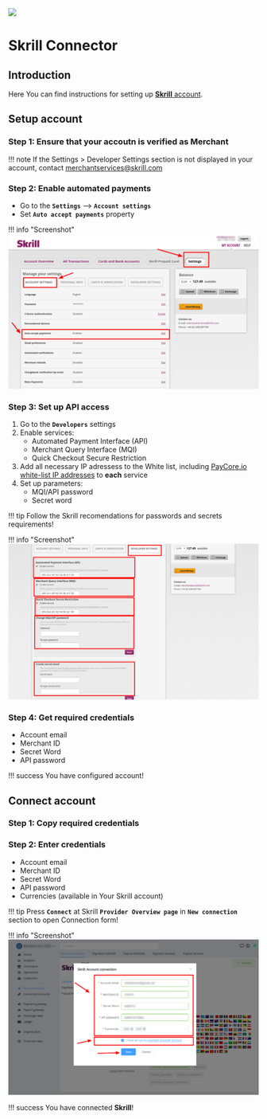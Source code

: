 <img src="https://static.openfintech.io/payment_providers/skrill/logo.svg?w=400" width="400px">

# Skrill Connector

## Introduction

Here You can find  instructions for setting up [**Skrill**  account](https://account.skrill.com/).

## Setup account

### Step 1: Ensure that your accoutn is verified as Merchant

!!! note
    If the Settings > Developer Settings section is not displayed in your account, contact [merchantservices@skrill.com](mailto:support@paycore.io)

### Step 2: Enable automated payments

- Go to the **`Settings`** —> **`Account settings`**
- Set **`Auto accept payments`** property

!!! info "Screenshot"
    [![Settings](images/acc_settings_1.png)](images/acc_settings_1.png)


### Step 3: Set up API access

1. Go to the **`Developers`** settings
2. Enable services:
    - Automated Payment Interface (API)
    - Merchant Query Interface (MQI)
    - Quick Checkout Secure Restriction
3. Add all necessary IP adressess to the White list, including  [PayСore.io white-list IP addresses](/ips/#white-list-ip-addresses) to **each** service
4. Set up parameters:
    - MQI/API password 
    - Secret word

!!! tip
    Follow the Skrill recomendations for passwords and secrets requirements!

!!! info "Screenshot"
    [![Settings](images/acc_dev_settings_1.png)](images/acc_dev_settings_1.png)

### Step 4: Get required credentials

-  Account email
-  Merchant ID
-  Secret Word
-  API password

!!! success
    You have configured account!




## Connect account

### Step 1: Copy required credentials


### Step 2: Enter credentials

-  Account email
-  Merchant ID
-  Secret Word
-  API password
-  Currencies (available in Your Skrill account)



!!! tip
    Press **`Connect`** at Skrill **`Provider Overview page`** in **`New connection`** section to open Connection form!




!!! info "Screenshot"
    [![Connect](images/skrill_connect.png)](images/skrill_connect.png)


!!! success
    You have connected **Skrill**!